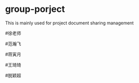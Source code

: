 # group-porject
This is mainly used for project document sharing management


#徐老师

#范瀚飞



#蒋寅月


#王琦琦



#脱颖超

